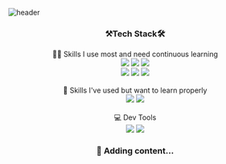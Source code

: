 ![header](https://capsule-render.vercel.app/api?type=soft&color=83DCB7&fontColor=FDFD96&section=header&text=Jortier&animation=twinkling&desc=Viva%20La%20Vida&descAlignY=80)
<h3 align="center">⚒Tech Stack🛠</h3>
<p align="center">
	👨‍💻 Skills I use most and need continuous learning<br/>
	<img src="https://img.shields.io/badge/HTML5-E34F26?style=flat-square&logo=HTML5&logoColor=white"/>
	<img src="https://img.shields.io/badge/CSS3-1572B6?style=flat-square&logo=CSS3&logoColor=white"/>
	<img src="https://img.shields.io/badge/JavaScript-F7DF1E?style=flat-square&logo=JavaScript&logoColor=white"/>
	<br/>
	<img src="https://img.shields.io/badge/Java-007396?style=flat-square&logo=Java&logoColor=white"/>
	<img src="https://img.shields.io/badge/Spring Boot-6DB33F?style=flat-square&logo=Spring-Boot&logoColor=white"/>
	<img src="https://img.shields.io/badge/PostgreSQL-4169E1?style=flat-square&logo=PostgreSQL&logoColor=white"/>
	<br/>
	<br/>📖 Skills I've used but want to learn properly
	<br/>
	<img src="https://img.shields.io/badge/Flutter-02569B?style=flat-square&logo=Flutter&logoColor=white"/>
	<img src="https://img.shields.io/badge/Amazon AWS-232F3E?style=flat-square&logo=Amazon-AWS&logoColor=white"/>
	<br/>
	<br/>💻 Dev Tools
	<br/>
	<img src="https://img.shields.io/badge/VSCode-007ACC?style=flat-square&logo=Visual-Studio-Code&logoColor=white"/>
	<img src="https://img.shields.io/badge/IntelliJ-000000?style=flat-square&logo=IntelliJ-IDEA&logoColor=white"/>
</p>	

<h3 align="center">🚧 Adding content...</h3>
